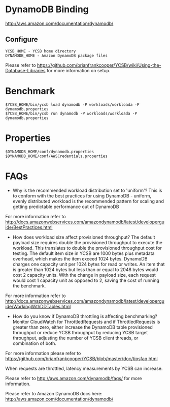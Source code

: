 <!--
Copyright (c) 2010 Yahoo! Inc., 2012 - 2015 YCSB contributors.
All rights reserved.

Licensed under the Apache License, Version 2.0 (the "License"); you
may not use this file except in compliance with the License. You
may obtain a copy of the License at

http://www.apache.org/licenses/LICENSE-2.0

Unless required by applicable law or agreed to in writing, software
distributed under the License is distributed on an "AS IS" BASIS,
WITHOUT WARRANTIES OR CONDITIONS OF ANY KIND, either express or
implied. See the License for the specific language governing
permissions and limitations under the License. See accompanying
LICENSE file.
-->

# DynamoDB Binding

http://aws.amazon.com/documentation/dynamodb/

## Configure

    YCSB_HOME - YCSB home directory
    DYNAMODB_HOME - Amazon DynamoDB package files

Please refer to https://github.com/brianfrankcooper/YCSB/wiki/Using-the-Database-Libraries
for more information on setup.

# Benchmark

    $YCSB_HOME/bin/ycsb load dynamodb -P workloads/workloada -P dynamodb.properties
    $YCSB_HOME/bin/ycsb run dynamodb -P workloads/workloada -P dynamodb.properties

# Properties

    $DYNAMODB_HOME/conf/dynamodb.properties
    $DYNAMODB_HOME/conf/AWSCredentials.properties

# FAQs
* Why is the recommended workload distribution set to 'uniform'?
    This is to conform with the best practices for using DynamoDB - uniform,
evenly distributed workload is the recommended pattern for scaling and
getting predictable performance out of DynamoDB

For more information refer to
http://docs.amazonwebservices.com/amazondynamodb/latest/developerguide/BestPractices.html

* How does workload size affect provisioned throughput?
    The default payload size requires double the provisioned throughput to execute
the workload. This translates to double the provisioned throughput cost for testing.
The default item size in YCSB are 1000 bytes plus metadata overhead, which makes the
item exceed 1024 bytes. DynamoDB charges one capacity unit per 1024 bytes for read
or writes. An item that is greater than 1024 bytes but less than or equal to 2048 bytes
would cost 2 capacity units. With the change in payload size, each request would cost
1 capacity unit as opposed to 2, saving the cost of running the benchmark.

For more information refer to
http://docs.amazonwebservices.com/amazondynamodb/latest/developerguide/WorkingWithDDTables.html

* How do you know if DynamoDB throttling is affecting benchmarking?
    Monitor CloudWatch for ThrottledRequests and if ThrottledRequests is greater
than zero, either increase the DynamoDB table provisioned throughput or reduce
YCSB throughput by reducing YCSB target throughput, adjusting the number of YCSB
client threads, or combination of both.

For more information please refer to
https://github.com/brianfrankcooper/YCSB/blob/master/doc/tipsfaq.html

When requests are throttled, latency measurements by YCSB can increase.

Please refer to http://aws.amazon.com/dynamodb/faqs/ for more information.

Please refer to Amazon DynamoDB docs here:
http://aws.amazon.com/documentation/dynamodb/
